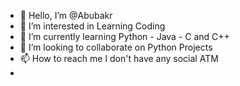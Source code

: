 - 👋 Hello, I’m @Abubakr
- 👀 I’m interested in Learning Coding
- 🌱 I’m currently learning Python - Java - C and C++
- 💞️ I’m looking to collaborate on Python Projects
- 📫 How to reach me I don't have any social ATM
- 

<!---
Abubkr04/Abubkr04 is a ✨ special ✨ repository because its `README.md` (this file) appears on your GitHub profile.
You can click the Preview link to take a look at your changes.
--->
